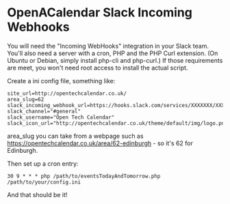 # OpenACalendar Slack Incoming Webhooks

You will need the "Incoming WebHooks" integration in your Slack team. You'll also need a server with a cron, PHP and the PHP Curl extension. (On Ubuntu or Debian, simply install php-cli and php-curl.) If those requirements are meet, you won't need root access to install the actual script.

Create a ini config file, something like:

    site_url=http://opentechcalendar.co.uk/
    area_slug=62
    slack_incoming_webhook_url=https://hooks.slack.com/services/XXXXXXX/XXXXXX/XXXXXX 
    slack_channel="#general"
    slack_username="Open Tech Calendar"
    slack_icon_url="http://opentechcalendar.co.uk/theme/default/img/logo.png"

area_slug you can take from a webpage such as https://opentechcalendar.co.uk/area/62-edinburgh - so it's 62 for Edinburgh.

Then set up a cron entry:

    30 9 * * * php /path/to/eventsTodayAndTomorrow.php /path/to/your/config.ini

And that should be it!
